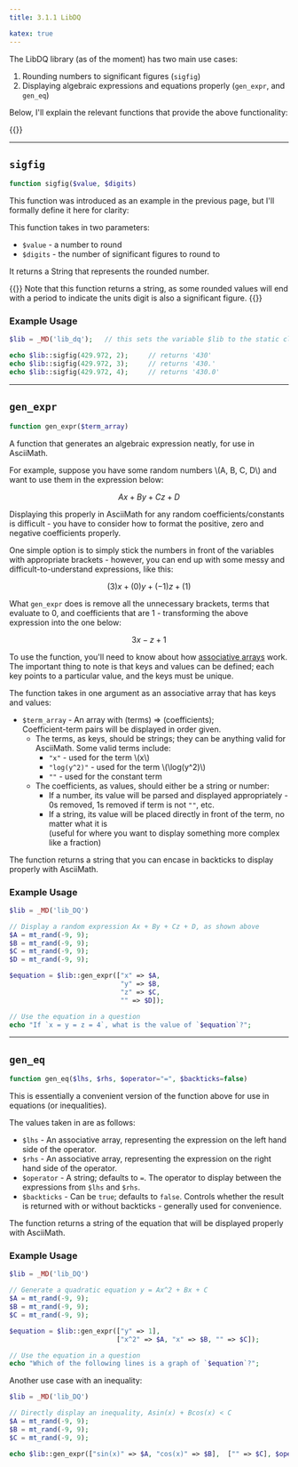 ```yaml
---
title: 3.1.1 LibDQ

katex: true
---
```


The LibDQ library (as of the moment) has two main use cases: 

1. Rounding numbers to significant figures (`sigfig`)
2. Displaying algebraic expressions and equations properly (`gen_expr`, and `gen_eq`)

Below, I'll explain the relevant functions that provide the above functionality:

{{<toc>}}

---

## `sigfig`

```php
function sigfig($value, $digits)
```

This function was introduced as an example in the previous page, but I'll formally define it here for clarity: 

This function takes in two parameters:
- `$value` - a number to round
- `$digits` - the number of significant figures to round to

It returns a String that represents the rounded number.

{{<hint info>}}
Note that this function returns a string, as some rounded values will end with a period to indicate the units digit is also a significant figure. 
{{</hint>}}

### Example Usage

```php
$lib = _MD('lib_dq');   // this sets the variable $lib to the static class holding all LibDQ functions

echo $lib::sigfig(429.972, 2);     // returns '430'
echo $lib::sigfig(429.972, 3);     // returns '430.'
echo $lib::sigfig(429.972, 4);     // returns '430.0'
```

---

## `gen_expr`

```php
function gen_expr($term_array)
```

A function that generates an algebraic expression neatly, for use in AsciiMath. 

For example, suppose you have some random numbers  \\(A, B, C, D\\) and want to use them in the expression below: 

$$Ax + By + Cz + D$$

Displaying this properly in AsciiMath for any random coefficients/constants is difficult - you have to consider how to format the positive, zero and negative coefficients properly. 

One simple option is to simply stick the numbers in front of the variables with appropriate brackets - however, you can end up with some messy and difficult-to-understand expressions, like this: 

$$(3)x + (0)y + (-1)z + (1)$$

What `gen_expr` does is remove all the unnecessary brackets, terms that evaluate to 0, and coefficients that are 1 - transforming the above expression into the one below: 

$$3x - z + 1$$

To use the function, you'll need to know about how [associative arrays](https://www.php.net/manual/en/language.types.array.php) work. The important thing to note is that keys and values can be defined; each key points to a particular value, and the keys must be unique. 

The function takes in one argument as an associative array that has keys and values:
- `$term_array` - An array with (terms) => (coefficients); \
  Coefficient-term pairs will be displayed in order given.
  - The terms, as keys, should be strings; they can be anything valid for AsciiMath. Some valid terms include:
      - `"x"` - used for the term \\(x\\)
      - `"log(y^2)"` - used for the term \\(\log(y^2)\\)
      - `""` - used for the constant term
  - The coefficients, as values, should either be a string or number: 
      - If a number, its value will be parsed and displayed appropriately - 0s removed, 1s removed if term is not `""`, etc.
      - If a string, its value will be placed directly in front of the term, no matter what it is \
        (useful for where you want to display something more complex like a fraction)

The function returns a string that you can encase in backticks to display properly with AsciiMath.

### Example Usage

```php
$lib = _MD('lib_DQ')

// Display a random expression Ax + By + Cz + D, as shown above
$A = mt_rand(-9, 9);
$B = mt_rand(-9, 9);
$C = mt_rand(-9, 9);
$D = mt_rand(-9, 9);

$equation = $lib::gen_expr(["x" => $A, 
                            "y" => $B, 
                            "z" => $C, 
                            "" => $D]);

// Use the equation in a question
echo "If `x = y = z = 4`, what is the value of `$equation`?";
```

---

## `gen_eq`

```php
function gen_eq($lhs, $rhs, $operator="=", $backticks=false)
```

This is essentially a convenient version of the function above for use in equations (or inequalities). 

The values taken in are as follows: 
- `$lhs` - An associative array, representing the expression on the left hand side of the operator.
- `$rhs` - An associative array, representing the expression on the right hand side of the operator. 
- `$operator` - A string; defaults to `=`. The operator to display between the expressions from `$lhs` and `$rhs`.
- `$backticks` - Can be `true`; defaults to `false`. Controls whether the result is returned with or without backticks - generally used for convenience.

The function returns a string of the equation that will be displayed properly with AsciiMath.

### Example Usage

```php
$lib = _MD('lib_DQ')

// Generate a quadratic equation y = Ax^2 + Bx + C 
$A = mt_rand(-9, 9);
$B = mt_rand(-9, 9);
$C = mt_rand(-9, 9);

$equation = $lib::gen_expr(["y" => 1], 
                           ["x^2" => $A, "x" => $B, "" => $C]);

// Use the equation in a question
echo "Which of the following lines is a graph of `$equation`?";
```

Another use case with an inequality: 

```php
$lib = _MD('lib_DQ')

// Directly display an inequality, Asin(x) + Bcos(x) < C
$A = mt_rand(-9, 9);
$B = mt_rand(-9, 9);
$C = mt_rand(-9, 9);

echo $lib::gen_expr(["sin(x)" => $A, "cos(x)" => $B],  ["" => $C], $operator="<", $backticks=true);
```
